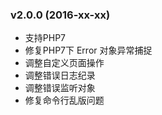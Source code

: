 ### v2.0.0 (2016-xx-xx)
- 支持PHP7
- 修复PHP7下 Error 对象异常捕捉
- 调整自定义页面操作
- 调整错误日志纪录
- 调整错误监听对象
- 修复命令行乱版问题